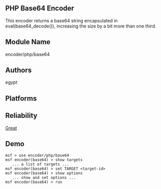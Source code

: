 ## PHP Base64 Encoder

This encoder returns a base64 string encapsulated in 
eval(base64_decode()), increasing the size by a bit more 
than one third.


## Module Name
encoder/php/base64

## Authors
egypt





## Platforms


## Reliability
[Great](https://github.com/rapid7/metasploit-framework/wiki/Exploit-Ranking)

## Demo

```
msf > use encoder/php/base64
msf encoder(base64) > show targets
   ... a list of targets ...
msf encoder(base64) > set TARGET <target-id>
msf encoder(base64) > show options
   ... show and set options ...
msf encoder(base64) > run
```
    
    